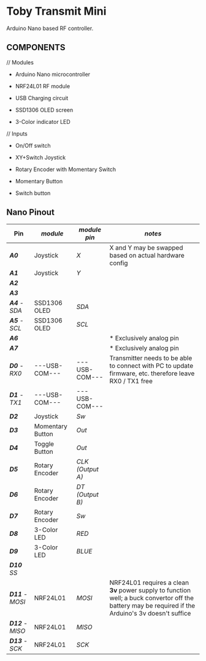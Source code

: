 # Toby Transmit Mini

Arduino Nano based RF controller.

## COMPONENTS

// Modules

- Arduino Nano microcontroller

- NRF24L01 RF module

- USB Charging circuit

- SSD1306 OLED screen

- 3-Color indicator LED

// Inputs

- On/Off switch

- XY+Switch Joystick

- Rotary Encoder with Momentary Switch

- Momentary Button

- Switch button

## Nano Pinout

| Pin                | _module_         | _module pin_     | _notes_                                                                                                                                              |
| ------------------ | ---------------- | ---------------- | ---------------------------------------------------------------------------------------------------------------------------------------------------- |
| **_A0_**           | Joystick         | _X_              | X and Y may be swapped based on actual hardware config                                                                                               |
| **_A1_**           | Joystick         | _Y_              |
| **_A2_**           |                  |                  |
| **_A3_**           |                  |                  |
| **_A4_** - _SDA_   | SSD1306 OLED     | _SDA_            |
| **_A5_** - _SCL_   | SSD1306 OLED     | _SCL_            |
| **_A6_**           |                  |                  | \* Exclusively analog pin                                                                                                                            |
| **_A7_**           |                  |                  | \* Exclusively analog pin                                                                                                                            |
| **_D0_** - _RX0_   | ---USB-COM---    | ---USB-COM---    | Transmitter needs to be able to connect with PC to update firmware, etc. therefore leave RX0 / TX1 free                                              |
| **_D1_** - _TX1_   | ---USB-COM---    | ---USB-COM---    |
| **_D2_**           | Joystick         | _Sw_             |
| **_D3_**           | Momentary Button | _Out_            |
| **_D4_**           | Toggle Button    | _Out_            |
| **_D5_**           | Rotary Encoder   | _CLK (Output A)_ |
| **_D6_**           | Rotary Encoder   | _DT (Output B)_  |
| **_D7_**           | Rotary Encoder   | _Sw_             |
| **_D8_**           | 3-Color LED      | _RED_            |
| **_D9_**           | 3-Color LED      | _BLUE_           |
| **_D10_** _SS_     |                  |                  |
| **_D11_** - _MOSI_ | NRF24L01         | _MOSI_           | NRF24L01 requires a clean **3v** power supply to function well; a buck convertor off the battery may be required if the Arduino's 3v doesn't suffice |
| **_D12_** - _MISO_ | NRF24L01         | _MISO_           |
| **_D13_** - _SCK_  | NRF24L01         | _SCK_            |
